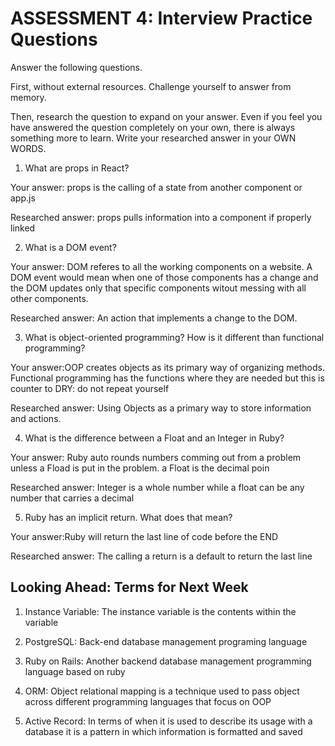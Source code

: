 # ASSESSMENT 4: Interview Practice Questions
Answer the following questions.

First, without external resources. Challenge yourself to answer from memory.

Then, research the question to expand on your answer. Even if you feel you have answered the question completely on your own, there is always something more to learn. Write your researched answer in your OWN WORDS.  

1. What are props in React?

  Your answer: props is the calling of a state from another component or app.js

  Researched answer: props pulls information into a component if properly linked



2. What is a DOM event?

  Your answer: DOM referes to all the working components on a website. A DOM event would mean when one of those components has a change and the DOM updates only that specific components witout messing with all other components.

  Researched answer: An action that implements a change to the DOM.



3. What is object-oriented programming? How is it different than functional programming?

  Your answer:OOP creates objects as its primary way of organizing methods. Functional programming has the functions where they are needed but this is counter to DRY: do not repeat yourself

  Researched answer: Using Objects as a primary way to store information and actions.



4. What is the difference between a Float and an Integer in Ruby?

  Your answer: Ruby auto rounds numbers comming out from a problem unless a Fload is put in the problem. a Float is the decimal poin 

  Researched answer: Integer is a whole number while a float can be any number that carries a decimal



5. Ruby has an implicit return. What does that mean?

  Your answer:Ruby will return the last line of code before the END

  Researched answer: The calling a return is a default to return the last line



## Looking Ahead: Terms for Next Week

1. Instance Variable: The instance variable is the contents within the variable

2. PostgreSQL: Back-end database management programing language

3. Ruby on Rails: Another backend database management programming language based on ruby

4. ORM: Object relational mapping is a technique used to pass object across different programming languages that focus on OOP

5. Active Record: In terms of when it is used to describe its usage with a database it is a pattern in which information is formatted and saved
